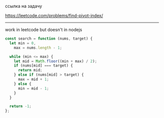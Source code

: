 ссылка на задачу 

https://leetcode.com/problems/find-pivot-index/


---
work in leetcode but doesn't in nodejs
```js
const search = function (nums, target) {
  let min = 0,
    max = nums.length - 1;

  while (min <= max) {
    let mid = Math.floor((min + max) / 2);
    if (nums[mid] === target) {
      return mid;
    } else if (nums[mid] > target) {
      max = mid + 1;
    } else {
      min = mid - 1;
    }
  }

  return -1;
};

```
